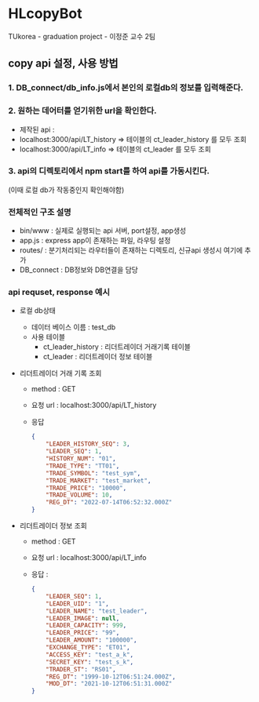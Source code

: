 # HLcopyBot

TUkorea - graduation project - 이정준 교수 2팀

## copy api 설정, 사용 방법

### 1. DB_connect/db_info.js에서 본인의 로컬db의 정보를 입력해준다.

### 2. 원하는 데어터를 얻기위한 url을 확인한다.

- 제작된 api :
- localhost:3000/api/LT_history => 테이블의 ct_leader_history 를 모두 조회
- localhost:3000/api/LT_info => 테이블의 ct_leader 를 모두 조회

### 3. api의 디렉토리에서 npm start를 하여 api를 가동시킨다.

(이때 로컬 db가 작동중인지 확인해야함)

### 전체적인 구조 설명

- bin/www : 실제로 실행되는 api 서버, port설정, app생성
- app.js : express app이 존재하는 파일, 라우팅 설정
- routes/ : 분기처리되는 라우터들이 존재하는 디렉토리, 신규api 생성시 여기에 추가
- DB_connect : DB정보와 DB연결을 담당

### api requset, response 예시

- 로컬 db상태
    - 데이터 베이스 이름 : test_db
    - 사용 테이블
        - ct_leader_history : 리더트레이더 거래기록 테이블
        - ct_leader :  리더트레이더 정보 테이블

- 리더트레이더 거래 기록 조회
    - method  : GET
    - 요청 url : localhost:3000/api/LT_history
    - 응답
        
        ```json
        {
            "LEADER_HISTORY_SEQ": 3,
            "LEADER_SEQ": 1,
            "HISTORY_NUM": "01",
            "TRADE_TYPE": "TT01",
            "TRADE_SYMBOL": "test_sym",
            "TRADE_MARKET": "test_market",
            "TRADE_PRICE": "10000",
            "TRADE_VOLUME": 10,
            "REG_DT": "2022-07-14T06:52:32.000Z"
        }
        ```
        

- 리더트레이더 정보 조회
    - method : GET
    - 요청 url : localhost:3000/api/LT_info
    - 응답 :
        
        ```json
        {
            "LEADER_SEQ": 1,
            "LEADER_UID": "1",
            "LEADER_NAME": "test_leader",
            "LEADER_IMAGE": null,
            "LEADER_CAPACITY": 999,
            "LEADER_PRICE": "99",
            "LEADER_AMOUNT": "100000",
            "EXCHANGE_TYPE": "ET01",
            "ACCESS_KEY": "test_a_k",
            "SECRET_KEY": "test_s_k",
            "TRADER_ST": "RS01",
            "REG_DT": "1999-10-12T06:51:24.000Z",
            "MOD_DT": "2021-10-12T06:51:31.000Z"
        }
        ```
